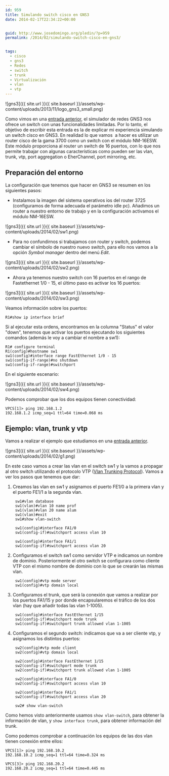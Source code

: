 ```yaml
---
id: 959
title: Simulando switch cisco en GNS3
date: 2014-02-17T22:34:22+00:00


guid: http://www.josedomingo.org/pledin/?p=959
permalink: /2014/02/simulando-switch-cisco-en-gns3/


tags:
  - cisco
  - gns3
  - Redes
  - switch
  - trunk
  - Virtualización
  - vlan
  - vtp
---
```

![gns3]({{ site.url }}{{ site.baseurl }}/assets/wp-content/uploads/2013/11/logo_gns3_small.png)

Como vimos en una [entrada anterior](http://www.josedomingo.org/pledin/2014/02/trabajando-con-switch-en-gns3-vlan-y-trunk/ "Trabajando con switch en GNS3: VLAN y Trunk"), el simulador de redes GNS3 nos ofrece un switch con unas funcionalidades limitadas. Por lo tanto, el objetivo de escribir esta entrada es la de explicar mi experiencia simulando un switch cisco en GNS3. En realidad lo que vamos  a hacer es utilizar un router cisco de la gama 3700 como un switch con el módulo NM-16ESW. Este módulo proporciona al router un switch de 16 puertos, con lo que nos permite trabajar con algunas características como pueden ser las vlan, trunk, vtp, port aggregation o EherChannel, port mirroring, etc.

## Preparación del entorno

La configuración que tenemos que hacer en GNS3 se resumen en los siguientes pasos:

* Instalamos la imagen del sistema operativos ios del router 3725 (configuramos de forma adecuada el parámetro idle pc). Añadimos un router a nuestro entorno de trabajo y en la configuración activamos el módulo NM-16ESW.

![gns3]({{ site.url }}{{ site.baseurl }}/assets/wp-content/uploads/2014/02/sw1.png)

* Para no confundirnos si trabajamos con router y switch, podemos cambiar el símbolo de nuestro nuevo switch, para ello nos vamos a la opción _Symbol manager_ dentro del menú _Edit_.

![gns3]({{ site.url }}{{ site.baseurl }}/assets/wp-content/uploads/2014/02/sw2.png)

* Ahora ya tenemos nuestro switch con 16 puertos en el rango de Fastethernet 1/0 - 15, el último paso es activar los 16 puertos:

![gns3]({{ site.url }}{{ site.baseurl }}/assets/wp-content/uploads/2014/02/sw3.png)

Veamos información sobre los puertos:

    R1#show ip interface brief

Si al ejecutar esta ordens, encontramos en la columna "Status" el valor "down", tenemos que activar los puertos ejecutando los siguientes comandos (además le voy a cambiar el nombre a sw1):

    R1# configure terminal
    R1(config)#hostname sw1
    sw1(config)#interface range FastEthernet 1/0 - 15
    sw1(config-if-range)#no shutdown
    sw1(config-if-range)#switchport

En el siguiente escenario:

![gns3]({{ site.url }}{{ site.baseurl }}/assets/wp-content/uploads/2014/02/sw4.png)

Podemos comprobar que los dos equipos tienen conectividad:

    VPCS[1]> ping 192.168.1.2
    192.168.1.2 icmp_seq=1 ttl=64 time=0.068 ms

## Ejemplo: vlan, trunk y vtp

Vamos a realizar el ejemplo que estudiamos en una [entrada anterior](http://www.josedomingo.org/pledin/2014/02/trabajando-con-switch-en-gns3-vlan-y-trunk/ "Trabajando con switch en GNS3: VLAN y Trunk").

![gns3]({{ site.url }}{{ site.baseurl }}/assets/wp-content/uploads/2014/02/g1.png)

En este caso vamos a crear las vlan en el switch sw1 y la vamos a propagar al otro switch utilizando el protocolo VTP ([Vlan Trunking Protocol](http://es.wikipedia.org/wiki/VLAN_Trunking_Protocol)). Vamos a ver los pasos que tenemos que dar:

1. Creamos las vlan en sw1 y asignamos el puerto FE1/0 a la primera vlan y el puerto FE1/1 a la segunda vlan.

        sw1#vlan database
        sw1(vlan)#vlan 10 name prof
        sw1(vlan)#vlan 20 name alum
        sw1(vlan)#exit 
        sw1#show vlan-switch

        sw1(config)#interface FA1/0
        sw1(config-if)#switchport access vlan 10

        sw1(config)#interface FA1/1
        sw1(config-if)#switchport access vlan 20

2. Configuramos el switch sw1 como servidor VTP e indicamos un nombre de dominio. Posteriormente el otro switch se configurara como cliente VTP con el mismo nombre de dominio con lo que se crearán las mismas vlan.

        sw1(config)#vtp mode server
        sw1(config)#vtp domain local

3. Configuramos el trunk, que será la conexión que vamos a realizar por los puertos FA1/15 y por donde encapsularemos el tráfico de los dos vlan (hay que añadir todas las vlan 1-1005).

        sw1(config)#interface FastEthernet 1/15
        sw1(config-if)#switchport mode trunk
        sw1(config-if)#switchport trunk allowed vlan 1-1005

4. Configuramos el segundo switch: indicamos que va a ser cliente vtp, y asignamos los distintos puertos:

        sw2(config)#vtp mode client
        sw2(config)#vtp domain local

        sw2(config)#interface FastEthernet 1/15
        sw2(config-if)#switchport mode trunk
        sw2(config-if)#switchport trunk allowed vlan 1-1005 

        sw2(config)#interface FA1/0
        sw2(config-if)#switchport access vlan 10

        sw2(config)#interface FA1/1
        sw2(config-if)#switchport access vlan 20

        sw2# show vlan-switch

Como hemos visto anteriormente usamos `show vlan-switch`, para obtener la información de vlan, y `show interface trunk`, para obtener información del trunk.

Como podemos comprobar a continuación los equipos de las dos vlan tienen conexión entre ellos:

    VPCS[1]> ping 192.168.10.2   
    192.168.10.2 icmp_seq=1 ttl=64 time=0.324 ms

    VPCS[3]> ping 192.168.20.2
    192.168.20.2 icmp_seq=1 ttl=64 time=0.445 ms

<!-- AddThis Advanced Settings generic via filter on the_content -->

<!-- AddThis Share Buttons generic via filter on the_content -->